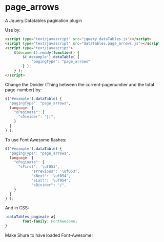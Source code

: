# page_arrows
A Jquery.Datatables pagination plugin

Use by:
```html
<script type="text/javascript" src="jquery.dataTables.js"></script>
<script type="text/javascript" src="dataTables.page_arrows.js"></script>
<script type="text/javascript">
    $(document).ready(function() {
        $('#example').dataTable( {
            "pagingType": "page_arrows"
        } );
    } );
</script>
```
Change the Divider (Thing between the current-pagenumber and the total page-number) by:
```javascript
$('#example').dataTable( {
  "pagingType": "page_arrows",
  language: {
    "oPaginate": {
      "sDivider": "||",
    }
  }
} );
```
To use Font Awesome flashes:
```javascript
$('#example').dataTable( {
  "pagingType": "page_arrows",
  language: {
    "oPaginate": {
      "sFirst": '\uf053',
            "sPrevious": '\uf053',
            "sNext": '\uf054',
            "sLast": '\uf054',
            "sDivider": "/",
    }
  }
} );
```
And in CSS:
```css
.dataTables_paginate a{
        font-family: FontAwesome;
}
```
Make Shure to have loaded Font-Awesome!
